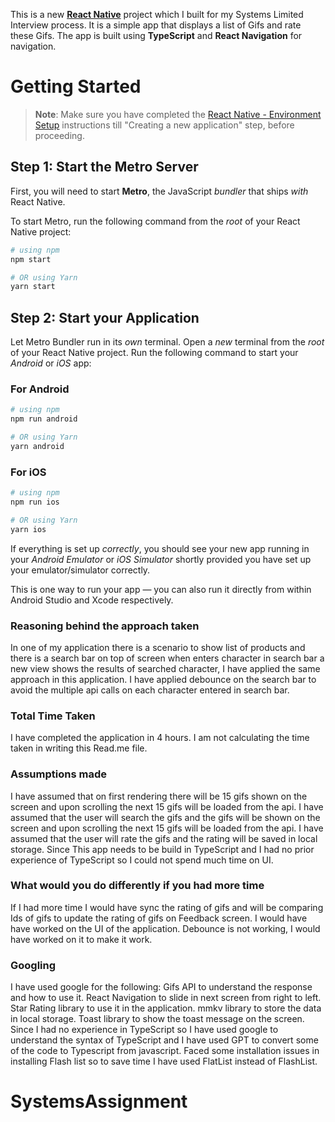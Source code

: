 This is a new [**React Native**](https://reactnative.dev) project which I built for my Systems Limited Interview process. It is a simple app that displays a list of Gifs and rate these Gifs. The app is built using **TypeScript** and **React Navigation** for navigation.

# Getting Started

>**Note**: Make sure you have completed the [React Native - Environment Setup](https://reactnative.dev/docs/environment-setup) instructions till "Creating a new application" step, before proceeding.

## Step 1: Start the Metro Server

First, you will need to start **Metro**, the JavaScript _bundler_ that ships _with_ React Native.

To start Metro, run the following command from the _root_ of your React Native project:

```bash
# using npm
npm start

# OR using Yarn
yarn start
```

## Step 2: Start your Application

Let Metro Bundler run in its _own_ terminal. Open a _new_ terminal from the _root_ of your React Native project. Run the following command to start your _Android_ or _iOS_ app:

### For Android

```bash
# using npm
npm run android

# OR using Yarn
yarn android
```

### For iOS

```bash
# using npm
npm run ios

# OR using Yarn
yarn ios
```

If everything is set up _correctly_, you should see your new app running in your _Android Emulator_ or _iOS Simulator_ shortly provided you have set up your emulator/simulator correctly.

This is one way to run your app — you can also run it directly from within Android Studio and Xcode respectively.

### Reasoning behind the approach taken

In one of my application there is a scenario to show list of products and there is a search bar on top of screen when enters character in search bar a new view shows the results of searched character, I have applied the same approach in this application. 
I have applied debounce on the search bar to avoid the multiple api calls on each character entered in search bar.


### Total Time Taken
I have completed the application in 4 hours.
I am not calculating the time taken in writing this Read.me file.

### Assumptions made
I have assumed that on first rendering there will be 15 gifs shown on the screen and upon scrolling the next 15 gifs will be loaded from the api.
I have assumed that the user will search the gifs and the gifs will be shown on the screen and upon scrolling the next 15 gifs will be loaded from the api.
I have assumed that the user will rate the gifs and the rating will be saved in local storage.
Since This app needs to be build in TypeScript and I had no prior experience of TypeScript so I could not spend much time on UI.

### What would you do differently if you had more time
If I had more time I would have sync the rating of gifs and will be comparing Ids of gifs to update the rating of gifs on Feedback screen.
I would have have worked on the UI of the application.
Debounce is not working, I would have worked on it to make it work.

### Googling
I have used google for the following:
Gifs API to understand the response and how to use it.
React Navigation to slide in next screen from right to left.
Star Rating library to use it in the application.
mmkv library to store the data in local storage.
Toast library to show the toast message on the screen.
Since I had no experience in TypeScript so I have used google to understand the syntax of TypeScript and I have used GPT to convert some of the code to Typescript from javascript.
Faced some installation issues in installing Flash list so to save time I have used FlatList instead of FlashList.

# SystemsAssignment
